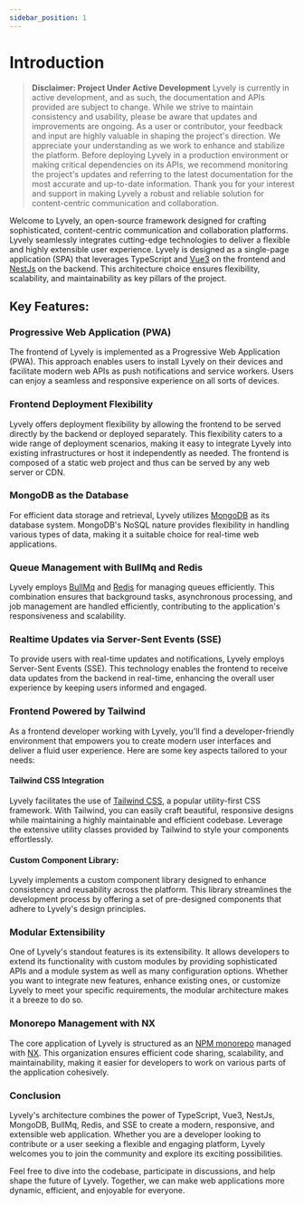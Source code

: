 ```yaml
---
sidebar_position: 1
---
```


# Introduction 

> **Disclaimer: Project Under Active Development**
> Lyvely is currently in active development, and as such, the documentation and APIs provided are subject to change. While we strive to maintain consistency and usability, please be aware that updates and improvements are ongoing.
> As a user or contributor, your feedback and input are highly valuable in shaping the project's direction. We appreciate your understanding as we work to enhance and stabilize the platform.
> Before deploying Lyvely in a production environment or making critical dependencies on its APIs, we recommend monitoring the project's updates and referring to the latest documentation for the most accurate and up-to-date information.
> Thank you for your interest and support in making Lyvely a robust and reliable solution for content-centric communication and collaboration.


Welcome to Lyvely, an open-source framework designed for crafting sophisticated, content-centric communication and 
collaboration platforms. Lyvely seamlessly integrates cutting-edge technologies to deliver a flexible and highly
extensible user experience. Lyvely is designed as a single-page application (SPA) that leverages TypeScript and [Vue3](https://vuejs.org/) 
on the frontend and [NestJs](https://nestjs.com/) on the backend. This architecture choice ensures flexibility, scalability, 
and maintainability as key pillars of the project.

## Key Features:

### Progressive Web Application (PWA)

The frontend of Lyvely is implemented as a Progressive Web Application (PWA). This approach enables users to install
Lyvely on their devices and facilitate modern web APIs as push notifications and service workers.
Users can enjoy a seamless and responsive experience on all sorts of devices. 

### Frontend Deployment Flexibility

Lyvely offers deployment flexibility by allowing the frontend to be served directly by the backend or deployed
separately. This flexibility caters to a wide range of deployment scenarios, making it easy to integrate Lyvely into
existing infrastructures or host it independently as needed. The frontend is composed of a static web project and
thus can be served by any web server or CDN.

### MongoDB as the Database

For efficient data storage and retrieval, Lyvely utilizes [MongoDB](https://www.mongodb.com/) as its database system. 
MongoDB's NoSQL nature provides flexibility in handling various types of data, making it a suitable choice for 
real-time web applications.

### Queue Management with BullMq and Redis

Lyvely employs [BullMq](https://docs.bullmq.io/) and [Redis](https://redis.io/) for managing queues efficiently. 
This combination ensures that background tasks, asynchronous processing, and job management are handled efficiently, 
contributing to the application's responsiveness and scalability.

### Realtime Updates via Server-Sent Events (SSE)

To provide users with real-time updates and notifications, Lyvely employs Server-Sent Events (SSE). 
This technology enables the frontend to receive data updates from the backend in real-time, enhancing the overall
user experience by keeping users informed and engaged.

### Frontend Powered by Tailwind 

As a frontend developer working with Lyvely, you'll find a developer-friendly environment that empowers you to
create modern user interfaces and deliver a fluid user experience. Here are some key aspects tailored to your needs:

#### Tailwind CSS Integration

Lyvely facilitates the use of [Tailwind CSS](https://tailwindcss.com/), a popular utility-first CSS framework. With Tailwind, you can easily craft
beautiful, responsive designs while maintaining a highly maintainable and efficient codebase. Leverage the extensive
utility classes provided by Tailwind to style your components effortlessly.

#### Custom Component Library:

Lyvely implements a custom component library designed to enhance consistency and reusability across the platform.
This library streamlines the development process by offering a set of pre-designed components that adhere to Lyvely's
design principles.

### Modular Extensibility

One of Lyvely's standout features is its extensibility. It allows developers to extend its functionality with
custom modules by providing sophisticated APIs and a module system as well as many configuration options.
Whether you want to integrate new features, enhance existing ones, or customize Lyvely to meet your specific 
requirements, the modular architecture makes it a breeze to do so.

### Monorepo Management with NX

The core application of Lyvely is structured as an [NPM monorepo](https://docs.npmjs.com/cli/v7/using-npm/workspaces) 
managed with [NX](https://nx.dev). This organization ensures efficient code sharing, scalability, and maintainability, 
making it easier for developers to work on various parts of the application cohesively.

### Conclusion

Lyvely's architecture combines the power of TypeScript, Vue3, NestJs, MongoDB, BullMq, Redis, and SSE to create a 
modern, responsive, and extensible web application. Whether you are a developer looking to contribute or a user seeking 
a flexible and engaging platform, Lyvely welcomes you to join the community and explore its exciting possibilities.

Feel free to dive into the codebase, participate in discussions, and help shape the future of Lyvely. Together, 
we can make web applications more dynamic, efficient, and enjoyable for everyone.

